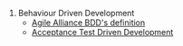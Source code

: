 1. Behaviour Driven Development
    - [Agile Alliance BDD's definition](https://www.agilealliance.org/glossary/bdd)
    - [Acceptance Test Driven Development](https://www.agilealliance.org/glossary/atdd/)